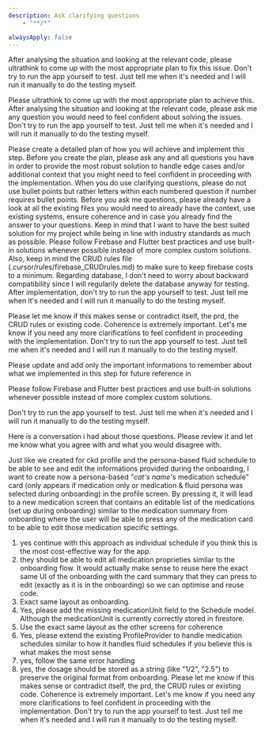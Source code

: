 ```yaml
---
description: Ask clarifying questions
    - "**/*"

alwaysApply: false
---
```


After analysing the situation and looking at the relevant code, please ultrathink to come up with the most appropriate plan to fix this issue. Don't try to run the app yourself to test. Just tell me when it's needed and I will run it manually to do the testing myself.

Please ultrathink to come up with the most appropriate plan to achieve this. After analysing the situation and looking at the relevant code, please ask me any question you would need to feel confident about solving the issues. Don't try to run the app yourself to test. Just tell me when it's needed and I will run it manually to do the testing myself.

Please create a detailed plan of how you will achieve and implement this step.
Before you create the plan, please ask any and all questions you have in order to provide the most robust solution to handle edge cases and/or additional context that you might need to feel confident in proceeding with the implementation. When you do use clarifying questions, please do not use bullet points but rather letters within each numbered question if number requires bullet points. Before you ask me questions, please already have a look at all the existing files you would need to already have the context, use existing systems, ensure coherence and in case you already find the answer to your questions. Keep in mind that I want to have the best suited solution for my project while being in line with industry standards as much as possible. Please follow Firebase and Flutter best practices and use built-in solutions whenever possible instead of more complex custom solutions. Also, keep in mind the CRUD rules file (.cursor/rules/firebase_CRUDrules.md) to make sure to keep firebase costs to a minimum. Regarding database, I don't need to worry about backward compatibility since I will regularily delete the database anyway for testing. After implementation, don't try to run the app yourself to test. Just tell me when it's needed and I will run it manually to do the testing myself.

Please let me know if this makes sense or contradict itself, the prd, the CRUD rules or existing code. Coherence is extremely important. Let's me know if you need any more clarifications to feel confident in proceeding with the implementation. Don't try to run the app yourself to test. Just tell me when it's needed and I will run it manually to do the testing myself.

Please update and add only the important informations to remember about what we implemented in this step for future reference in 

Please follow Firebase and Flutter best practices and use built-in solutions whenever possible instead of more complex custom solutions.

Don't try to run the app yourself to test. Just tell me when it's needed and I will run it manually to do the testing myself.

Here is a conversation i had about those questions. Please review it and let me know what you agree with and what you would disagree with.

Just like we created for ckd profile and the persona-based fluid schedule to be able to see and edit the informations provided during the onboarding, I want to create now a persona-based "*cat's name*'s medication schedule" card (only appears if medication only or medication & fluid persona was selected during onboarding) in the profile screen. By pressing it, it will lead to a new medication screen that contains an editable list of the medications (set up during onboarding) similar to the medication summary from onboarding where the user will be able to press any of the medication card to be able to edit those medication specific settings.

1. yes continue with this approach as individual schedule if you think this is the most cost-effective way for the app.
2. they should be able to edit all medication proprieties similar to the onboarding flow. It would actually make sense to reuse here the exact same UI of the onboarding with the card summary that they can press to edit (exactly as it is in the onboarding) so we can optimise and reuse code.
3. Exact same layout as onboarding.
4. Yes, please add the missing medicationUnit field to the Schedule model. Although the medicationUnit is currently correctly stored in firestore.
5. Use the exact same layout as the other screens for coherence
6. Yes, please extend the existing ProfileProvider to
  handle medication schedules similar to how it handles fluid schedules if you believe this is what makes the most sense
7. yes, follow the same error handling
8. yes, the dosage should be stored as a
  string (like "1/2", "2.5") to preserve the original format from onboarding.
Please let me know if this makes sense or contradict itself, the prd, the CRUD rules or existing code. Coherence is extremely important. Let's me know if you need any more clarifications to feel confident in proceeding with the implementation. Don't try to run the app yourself to test. Just tell me when it's needed and I will run it manually to do the testing myself.

